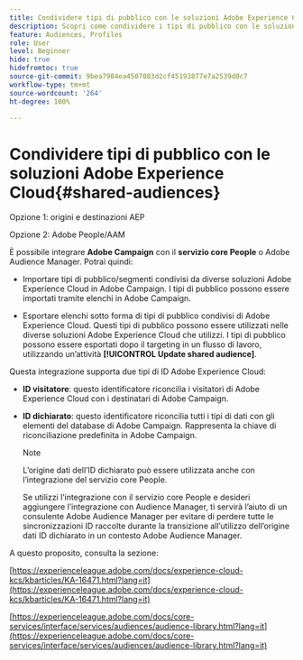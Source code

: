 ```yaml
---
title: Condividere tipi di pubblico con le soluzioni Adobe Experience Cloud
description: Scopri come condividere i tipi di pubblico con le soluzioni Adobe Experience Cloud
feature: Audiences, Profiles
role: User
level: Beginner
hide: true
hidefromtoc: true
source-git-commit: 9bea7904ea4507083d2cf45193877e7a2539d0c7
workflow-type: tm+mt
source-wordcount: '264'
ht-degree: 100%

---
```


# Condividere tipi di pubblico con le soluzioni Adobe Experience Cloud{#shared-audiences}

Opzione 1: origini e destinazioni AEP

Opzione 2: Adobe People/AAM

È possibile integrare **Adobe Campaign** con il **servizio core People** o Adobe Audience Manager. Potrai quindi:

* Importare tipi di pubblico/segmenti condivisi da diverse soluzioni Adobe Experience Cloud in Adobe Campaign. I tipi di pubblico possono essere importati tramite elenchi in Adobe Campaign.

* Esportare elenchi sotto forma di tipi di pubblico condivisi di Adobe Experience Cloud. Questi tipi di pubblico possono essere utilizzati nelle diverse soluzioni Adobe Experience Cloud che utilizzi. I tipi di pubblico possono essere esportati dopo il targeting in un flusso di lavoro, utilizzando un’attività **[!UICONTROL Update shared audience]**.

Questa integrazione supporta due tipi di ID Adobe Experience Cloud:

* **ID visitatore**: questo identificatore riconcilia i visitatori di Adobe Experience Cloud con i destinatari di Adobe Campaign.
* **ID dichiarato**: questo identificatore riconcilia tutti i tipi di dati con gli elementi del database di Adobe Campaign. Rappresenta la chiave di riconciliazione predefinita in Adobe Campaign.

   >[!NOTE]
   >
   > L’origine dati dell’ID dichiarato può essere utilizzata anche con l’integrazione del servizio core People.
   >
   >Se utilizzi l’integrazione con il servizio core People e desideri aggiungere l’integrazione con Audience Manager, ti servirà l’aiuto di un consulente Adobe Audience Manager per evitare di perdere tutte le sincronizzazioni ID raccolte durante la transizione all’utilizzo dell’origine dati ID dichiarato in un contesto Adobe Audience Manager.

A questo proposito, consulta la sezione:

[https://experienceleague.adobe.com/docs/experience-cloud-kcs/kbarticles/KA-16471.html?lang=it](https://experienceleague.adobe.com/docs/experience-cloud-kcs/kbarticles/KA-16471.html?lang=it)

[https://experienceleague.adobe.com/docs/core-services/interface/services/audiences/audience-library.html?lang=it](https://experienceleague.adobe.com/docs/core-services/interface/services/audiences/audience-library.html?lang=it)

